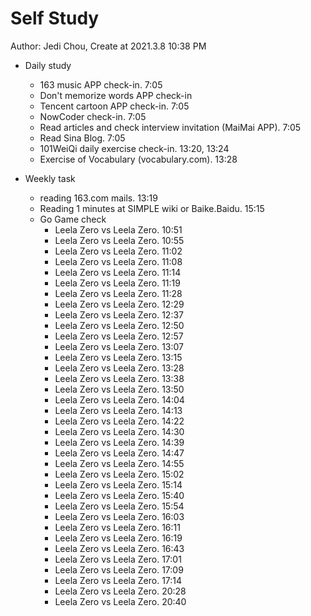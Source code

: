 # Self Study

Author: Jedi Chou, Create at 2021.3.8 10:38 PM

* Daily study
  * 163 music APP check-in. 7:05
  * Don't memorize words APP check-in
  * Tencent cartoon APP check-in. 7:05
  * NowCoder check-in. 7:05
  * Read articles and check interview invitation (MaiMai APP). 7:05
  * Read Sina Blog. 7:05
  * 101WeiQi daily exercise check-in. 13:20, 13:24
  * Exercise of Vocabulary (vocabulary.com). 13:28

* Weekly task
  * reading 163.com mails. 13:19
  * Reading 1 minutes at SIMPLE wiki or Baike.Baidu. 15:15
  * Go Game check
    * Leela Zero vs Leela Zero. 10:51
    * Leela Zero vs Leela Zero. 10:55
    * Leela Zero vs Leela Zero. 11:02
    * Leela Zero vs Leela Zero. 11:08
    * Leela Zero vs Leela Zero. 11:14
    * Leela Zero vs Leela Zero. 11:19
    * Leela Zero vs Leela Zero. 11:28
    * Leela Zero vs Leela Zero. 12:29
    * Leela Zero vs Leela Zero. 12:37
    * Leela Zero vs Leela Zero. 12:50
    * Leela Zero vs Leela Zero. 12:57
    * Leela Zero vs Leela Zero. 13:07
    * Leela Zero vs Leela Zero. 13:15
    * Leela Zero vs Leela Zero. 13:28
    * Leela Zero vs Leela Zero. 13:38
    * Leela Zero vs Leela Zero. 13:50
    * Leela Zero vs Leela Zero. 14:04
    * Leela Zero vs Leela Zero. 14:13
    * Leela Zero vs Leela Zero. 14:22
    * Leela Zero vs Leela Zero. 14:30
    * Leela Zero vs Leela Zero. 14:39
    * Leela Zero vs Leela Zero. 14:47
    * Leela Zero vs Leela Zero. 14:55
    * Leela Zero vs Leela Zero. 15:02
    * Leela Zero vs Leela Zero. 15:14
    * Leela Zero vs Leela Zero. 15:40
    * Leela Zero vs Leela Zero. 15:54
    * Leela Zero vs Leela Zero. 16:03
    * Leela Zero vs Leela Zero. 16:11
    * Leela Zero vs Leela Zero. 16:19
    * Leela Zero vs Leela Zero. 16:43
    * Leela Zero vs Leela Zero. 17:01
    * Leela Zero vs Leela Zero. 17:09
    * Leela Zero vs Leela Zero. 17:14
    * Leela Zero vs Leela Zero. 20:28
    * Leela Zero vs Leela Zero. 20:40
